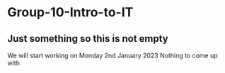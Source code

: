 # Group-10-Intro-to-IT

## Just something so this is not empty 
We will start working on Monday 2nd January 2023
Nothing to come up with